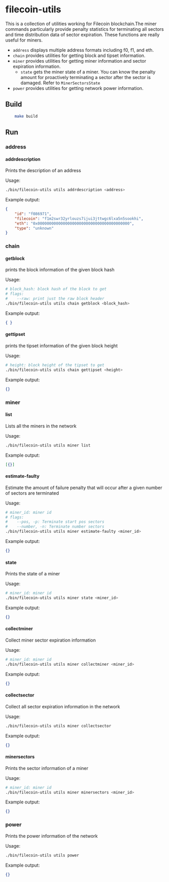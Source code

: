 # filecoin-utils

This is a collection of utilities working for Filecoin blockchain.The miner commands particularly provide penalty statistics for terminating all sectors and time distribution data of sector expiration. These functions are really useful for miners.
- `address` displays multiple address formats including f0, f1, and eth.
- `chain` provides utilities for getting block and tipset information.
- `miner` provides utilities for getting miner information and sector expiration information.
    - `state` gets the miner state of a miner. You can know the penalty amount for proactively terminating a sector after the sector is damaged. Refer to `MinerSectorsState` 
- `power` provides utilities for getting network power information.


## Build

```bash
    make build
```

## Run

### address

#### addrdescription

Prints the description of an address

Usage:
```bash
./bin/filecoin-utils utils addrdescription <address>
```

Example output:
```json
{
    "id": "f086971",
    "filecoin": "f1m2swr32yrlouzs7ijui3jttwgc6lxa5n5sookhi",
    "eth": "0x0000000000000000000000000000000000000000",
    "type": "unknown"
}
```

### chain

#### getblock

prints the block information of the given block hash

Usage:

```bash
# block_hash: block hash of the block to get
# flags:
#    --raw: print just the raw block header
./bin/filecoin-utils utils chain getblock <block_hash>
```

Example output:
```json
{ }
```

#### gettipset

prints the tipset information of the given block height

Usage:

```bash
# height: block height of the tipset to get
./bin/filecoin-utils utils chain gettipset <height>
```

Example output:
```json
{}
```

### miner

#### list
Lists all the miners in the network

Usage:

```bash
./bin/filecoin-utils utils miner list
```

Example output:

```json
[{}]
```

#### estimate-faulty

Estimate the amount of failure penalty that will occur after a given number of sectors are terminated

Usage:

```bash
# miner_id: miner id
# flags:
#    --pos, -p: Terminate start pos sectors
#    --number, -n: Terminate number sectors
./bin/filecoin-utils utils miner estimate-faulty <miner_id>
```

Example output:

```json
{}
```

#### state

Prints the state of a miner

Usage:
```bash
# miner_id: miner id
./bin/filecoin-utils utils miner state <miner_id>
```

Example output:
```json
{}
```

#### collectminer

Collect miner sector expiration information

Usage:
```bash
# miner_id: miner id
./bin/filecoin-utils utils miner collectminer <miner_id>
```

Example output:
```json
{}
```

#### collectsector

Collect all sector expiration information in the network

Usage:
```bash
./bin/filecoin-utils utils miner collectsector
```

Example output:
```json
{}
```

#### minersectors

Prints the sector information of a miner

Usage:
```bash
# miner_id: miner id
./bin/filecoin-utils utils miner minersectors <miner_id>
```

Example output:
```json
{}
```

### power

Prints the power information of the network

Usage:
```bash
./bin/filecoin-utils utils power
```

Example output:
```json
{}
```

